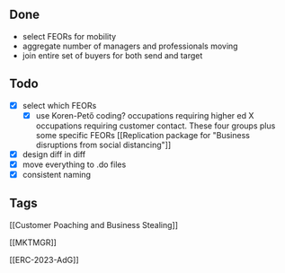 ## Done
- select FEORs for mobility
- aggregate number of managers and professionals moving
- join entire set of buyers for both send and target

## Todo
- [x] select which FEORs
	- [x] use Koren-Pető coding? occupations requiring higher ed X occupations requiring customer contact. These four groups plus some specific FEORs [[Replication package for "Business disruptions from social distancing"]]
- [x] design diff in diff
- [x] move everything to .do files
- [x] consistent naming

## Tags

[[Customer Poaching and Business Stealing]]

[[MKTMGR]]

[[ERC-2023-AdG]]